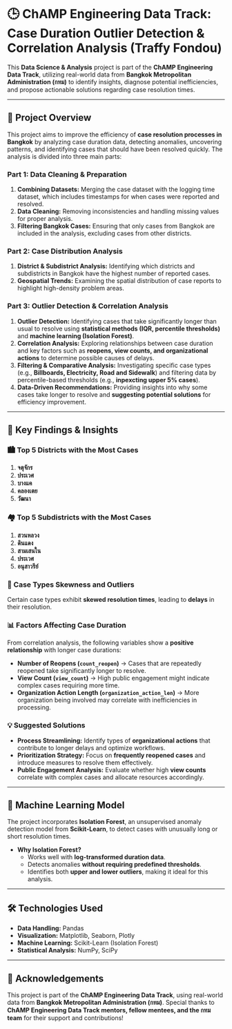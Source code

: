 # 🕒 ChAMP Engineering Data Track: Case Duration Outlier Detection & Correlation Analysis (Traffy Fondou)

This **Data Science & Analysis** project is part of the **ChAMP Engineering Data Track**, utilizing real-world data from **Bangkok Metropolitan Administration (กทม)** to identify insights, diagnose potential inefficiencies, and propose actionable solutions regarding case resolution times.

---

## 🚀 Project Overview

This project aims to improve the efficiency of **case resolution processes in Bangkok** by analyzing case duration data, detecting anomalies, uncovering patterns, and identifying cases that should have been resolved quickly. The analysis is divided into three main parts:

### **Part 1: Data Cleaning & Preparation**
1. **Combining Datasets:** Merging the case dataset with the logging time dataset, which includes timestamps for when cases were reported and resolved.
2. **Data Cleaning:** Removing inconsistencies and handling missing values for proper analysis.
3. **Filtering Bangkok Cases:** Ensuring that only cases from Bangkok are included in the analysis, excluding cases from other districts.

### **Part 2: Case Distribution Analysis**
1. **District & Subdistrict Analysis:** Identifying which districts and subdistricts in Bangkok have the highest number of reported cases.
2. **Geospatial Trends:** Examining the spatial distribution of case reports to highlight high-density problem areas.

### **Part 3: Outlier Detection & Correlation Analysis**
1. **Outlier Detection:** Identifying cases that take significantly longer than usual to resolve using **statistical methods (IQR, percentile thresholds)** and **machine learning (Isolation Forest)**.
2. **Correlation Analysis:** Exploring relationships between case duration and key factors such as **reopens, view counts, and organizational actions** to determine possible causes of delays.
3. **Filtering & Comparative Analysis:** Investigating specific case types (e.g., **Billboards, Electricity, Road and Sidewalk**) and filtering data by percentile-based thresholds (e.g., **inpexcting upper 5% cases**).
4. **Data-Driven Recommendations:** Providing insights into why some cases take longer to resolve and **suggesting potential solutions** for efficiency improvement.

---

## 🎯 Key Findings & Insights

### 🏙️ Top 5 Districts with the Most Cases
1. **จตุจักร** 
2. **ประเวศ**
3. **บางแค** 
4. **คลองเตย** 
5. **วัฒนา**

### 🏘️ Top 5 Subdistricts with the Most Cases
1. **สวนหลวง** 
2. **ดินแดง** 
3. **สามเสนใน** 
4. **ประเวศ** 
5. **อนุสาวรีย์** 


### 🌆 Case Types Skewness and Outliers
Certain case types exhibit **skewed resolution times**, leading to **delays** in their resolution.


### 📊 Factors Affecting Case Duration
From correlation analysis, the following variables show a **positive relationship** with longer case durations:
- **Number of Reopens (`count_reopen`)** → Cases that are repeatedly reopened take significantly longer to resolve.
- **View Count (`view_count`)** → High public engagement might indicate complex cases requiring more time.
- **Organization Action Length (`organization_action_len`)** → More organization being involved may correlate with inefficiencies in processing.

### 💡 Suggested Solutions
- **Process Streamlining:** Identify types of **organizational actions** that contribute to longer delays and optimize workflows.
- **Prioritization Strategy:** Focus on **frequently reopened cases** and introduce measures to resolve them effectively.
- **Public Engagement Analysis:** Evaluate whether high **view counts** correlate with complex cases and allocate resources accordingly.

---

## 🤖 Machine Learning Model

The project incorporates **Isolation Forest**, an unsupervised anomaly detection model from **Scikit-Learn**, to detect cases with unusually long or short resolution times.

- **Why Isolation Forest?**
  - Works well with **log-transformed duration data**.
  - Detects anomalies **without requiring predefined thresholds**.
  - Identifies both **upper and lower outliers**, making it ideal for this analysis.

---

## 🛠️ Technologies Used
- **Data Handling:** Pandas
- **Visualization:** Matplotlib, Seaborn, Plotly
- **Machine Learning:** Scikit-Learn (Isolation Forest)
- **Statistical Analysis:** NumPy, SciPy

---

## 🌟 Acknowledgements

This project is part of the **ChAMP Engineering Data Track**, using real-world data from **Bangkok Metropolitan Administration (กทม)**.
Special thanks to **ChAMP Engineering Data Track mentors, fellow mentees, and the กทม team** for their support and contributions!

